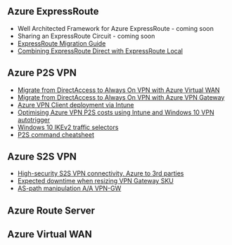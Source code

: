 ## Azure ExpressRoute

- Well Architected Framework for Azure ExpressRoute - coming soon
- Sharing an ExpressRoute Circuit - coming soon
- [ExpressRoute Migration Guide](https://github.com/adstuart/azure-expressroute-migration)
- [Combining ExpressRoute Direct with ExpressRoute Local](https://github.com/adstuart/azure-expressroute-direct-local)

## Azure P2S VPN

- [Migrate from DirectAccess to Always On VPN with Azure Virtual WAN](https://github.com/adstuart/azure-vpn-p2s/tree/main/vwan-multihub)
- [Migrate from DirectAccess to Always On VPN with Azure VPN Gateway](https://github.com/adstuart/azure-vpn-p2s/tree/main/vpngateway-multivnet)
- [Azure VPN Client deployment via Intune](https://github.com/adstuart/azure-vpn-p2s/tree/main/intune-azurevpnclient)
- [Optimising Azure VPN P2S costs using Intune and Windows 10 VPN autotrigger](https://github.com/adstuart/azure-vpn-p2s/tree/main/intune-win10-triggers)
- [Windows 10 IKEv2 traffic selectors](https://github.com/adstuart/azure-vpn-p2s/tree/main/misc-win10-ikev2-trafficselectors)
- [P2S command cheatsheet](https://github.com/adstuart/azure-vpn-p2s/tree/main/misc-cheatsheet)

## Azure S2S VPN

- [High-security S2S VPN connectivity, Azure to 3rd parties](https://github.com/adstuart/azure-vpn-s2s/tree/main/3P-connectivity)
- [Expected downtime when resizing VPN Gateway SKU](https://github.com/adstuart/azure-vpn-s2s/tree/main/resize-gateway)
- [AS-path manipulation A/A VPN-GW](https://github.com/adstuart/azure-vpn-s2s/tree/main/active-active-aspath)

## Azure Route Server

## Azure Virtual WAN
